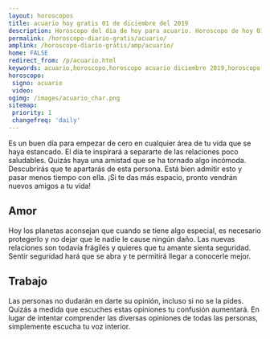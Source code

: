 ```yaml
---
layout: horoscopos
title: acuario hoy gratis 01 de diciembre del 2019 
description: Horóscopo del dia de hoy para acuario. Horoscopo de hoy 01 de diciembre del 2019. Las predicciones de amor, trabajo, vida personal gratis.
permalink: /horoscopo-diario-gratis/acuario/
amplink: /horoscopo-diario-gratis/amp/acuario/
home: FALSE
redirect_from: /p/acuario.html
keywords: acuario,horoscopo,horoscopo acuario diciembre 2019,horoscopo acuario hoy,tarot acuario diciembre 2019,horoscopo acuario,tarot acuario hoy,horoscopo de hoy,horoscopo diario,tarot del amor,horoscopo de hoy acuario,horoscopo diario del tarot, Horoscopo de hoy acuario 01 de diciembre del 2019,horóscopo del día,signos zodiacales 2019, el horoscopo de hoy
horoscopo:
 signo: acuario
 video:  
ogimg: /images/acuario_char.png
sitemap:
 priority: 1
 changefreq: 'daily'
---
```



Es un buen día para empezar de cero en cualquier área de tu vida que se haya estancado. El día te inspirará a separarte de las relaciones poco saludables. Quizás haya una amistad que se ha tornado algo incómoda. Descubrirás que te apartarás de esta persona. Está bien admitir esto y pasar menos tiempo con ella. ¡Si te das más espacio, pronto vendrán nuevos amigos a tu vida!

## Amor

Hoy los planetas aconsejan que cuando se tiene algo especial, es necesario protegerlo y no dejar que le nadie le cause ningún daño. Las nuevas relaciones son todavía frágiles y quieres que tu amante sienta seguridad. Sentir seguridad hará que se abra y te permitirá llegar a conocerle mejor.

## Trabajo

Las personas no dudarán en darte su opinión, incluso si no se la pides. Quizás a medida que escuches estas opiniones tu confusión aumentará. En lugar de intentar comprender las diversas opiniones de todas las personas, simplemente escucha tu voz interior.